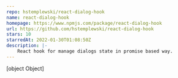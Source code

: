 ```yaml
---
repo: hstemplewski/react-dialog-hook
name: react-dialog-hook
homepage: https://www.npmjs.com/package/react-dialog-hook
url: https://github.com/hstemplewski/react-dialog-hook
stars: 10
starredAt: 2022-01-30T01:08:50Z
description: |-
    React hook for manage dialogs state in promise based way.
---
```


[object Object]

